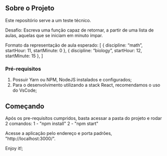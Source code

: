 <!-- ABOUT THE PROJECT -->

## Sobre o Projeto

Este repositório serve a um teste técnico.

Desafio:
Escreva uma função capaz de retornar, a partir de uma lista de aulas, aquelas que se iniciam em minuto ímpar.

Formato da representação de aula esperado:
[
  {
    discipline: “math”,
    startHour: 11,
    startMinute: 0
  },
  {
    discipline: “biology”,
    startHour: 12,
    startMinute: 15
  },
] 




<!-- GETTING STARTED -->

### Pré-requisitos

1. Possuir Yarn ou NPM, NodeJS instalados e configurados;
2. Para o desenvolvimento utilizando a stack React, recomendamos o uso do VsCode;

## Começando

Após os pre-requisitos cumpridos, basta acessar a pasta do projeto e rodar 2 comandos:
1 - "npm install"
2 - "npm start"

Acesse a aplicação pelo endereço e porta padrões, "http://localhost:3000/".

Enjoy it!;
